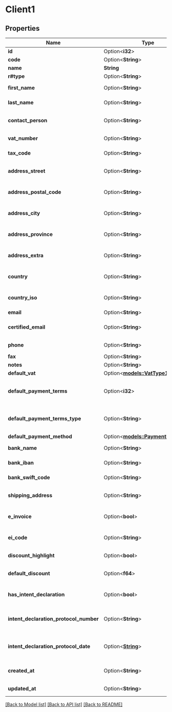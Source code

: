 # Client1

## Properties

Name | Type | Description | Notes
------------ | ------------- | ------------- | -------------
**id** | Option<**i32**> | Client id | [optional]
**code** | Option<**String**> | Client code | [optional]
**name** | **String** | Client name | 
**r#type** | Option<**String**> | Client type | [optional]
**first_name** | Option<**String**> | Client first name | [optional]
**last_name** | Option<**String**> | Client last name | [optional]
**contact_person** | Option<**String**> | Client contact person | [optional]
**vat_number** | Option<**String**> | Client vat number | [optional]
**tax_code** | Option<**String**> | Client tax code | [optional]
**address_street** | Option<**String**> | Client address street | [optional]
**address_postal_code** | Option<**String**> | Client address postal code | [optional]
**address_city** | Option<**String**> | Client address city | [optional]
**address_province** | Option<**String**> | Client address province | [optional]
**address_extra** | Option<**String**> | Client address extra info | [optional]
**country** | Option<**String**> | Client country | [optional][default to Italia]
**country_iso** | Option<**String**> | Client country iso code | [optional]
**email** | Option<**String**> | Client email | [optional]
**certified_email** | Option<**String**> | Client certified email | [optional]
**phone** | Option<**String**> | Client phone | [optional]
**fax** | Option<**String**> | Client fax | [optional]
**notes** | Option<**String**> | Client extra | [optional]
**default_vat** | Option<[**models::VatType1**](VatType_1.md)> |  | [optional]
**default_payment_terms** | Option<**i32**> | Client default payment terms | [optional]
**default_payment_terms_type** | Option<**String**> | Payment terms type | [optional][default to Standard]
**default_payment_method** | Option<[**models::PaymentMethod1**](PaymentMethod_1.md)> |  | [optional]
**bank_name** | Option<**String**> | Client bank name | [optional]
**bank_iban** | Option<**String**> | Client bank iban | [optional]
**bank_swift_code** | Option<**String**> | Client bank swift code | [optional]
**shipping_address** | Option<**String**> | Client shipping address | [optional]
**e_invoice** | Option<**bool**> | Use e-invoices for this entity | [optional][default to false]
**ei_code** | Option<**String**> | Client e-invoice code  | [optional]
**discount_highlight** | Option<**bool**> | Highlight Discount | [optional]
**default_discount** | Option<**f64**> | Client default discount | [optional]
**has_intent_declaration** | Option<**bool**> | Client has intent declaration | [optional]
**intent_declaration_protocol_number** | Option<**String**> | Client intent declaration protocol number | [optional]
**intent_declaration_protocol_date** | Option<[**String**](string.md)> | Client intent declaration protocol date | [optional]
**created_at** | Option<**String**> | Client creation date | [optional]
**updated_at** | Option<**String**> | Client last update date | [optional]

[[Back to Model list]](../README.md#documentation-for-models) [[Back to API list]](../README.md#documentation-for-api-endpoints) [[Back to README]](../README.md)


